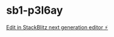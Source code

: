# sb1-p3l6ay

[Edit in StackBlitz next generation editor ⚡️](https://stackblitz.com/~/github.com/PublikPrinciple/sb1-p3l6ay)